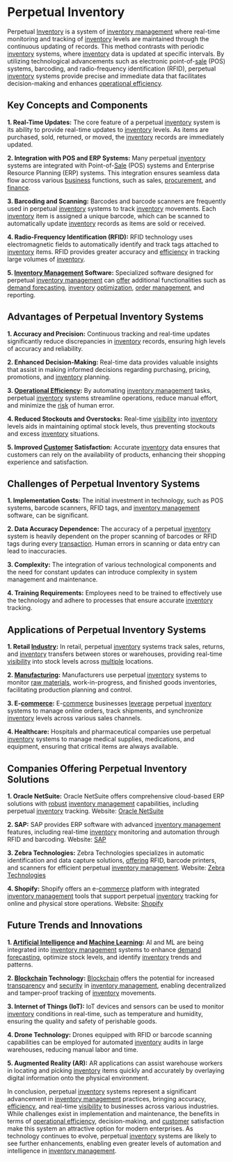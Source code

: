 # Perpetual Inventory

Perpetual [Inventory](../i/inventory.md) is a system of [inventory management](../i/inventory_management.md) where real-time monitoring and tracking of [inventory](../i/inventory.md) levels are maintained through the continuous updating of records. This method contrasts with periodic [inventory](../i/inventory.md) systems, where [inventory](../i/inventory.md) data is updated at specific intervals. By utilizing technological advancements such as electronic point-of-[sale](../s/sale.md) (POS) systems, barcoding, and radio-frequency identification (RFID), perpetual [inventory](../i/inventory.md) systems provide precise and immediate data that facilitates decision-making and enhances [operational efficiency](../o/operational_efficiency_in_trading.md).

## Key Concepts and Components

**1. Real-Time Updates:** The core feature of a perpetual [inventory](../i/inventory.md) system is its ability to provide real-time updates to [inventory](../i/inventory.md) levels. As items are purchased, sold, returned, or moved, the [inventory](../i/inventory.md) records are immediately updated.

**2. Integration with POS and ERP Systems:** Many perpetual [inventory](../i/inventory.md) systems are integrated with Point-of-[Sale](../s/sale.md) (POS) systems and Enterprise Resource Planning (ERP) systems. This integration ensures seamless data flow across various [business](../b/business.md) functions, such as sales, [procurement](../p/procurement.md), and [finance](../f/finance.md).

**3. Barcoding and Scanning:** Barcodes and barcode scanners are frequently used in perpetual [inventory](../i/inventory.md) systems to track [inventory](../i/inventory.md) movements. Each [inventory](../i/inventory.md) item is assigned a unique barcode, which can be scanned to automatically update [inventory](../i/inventory.md) records as items are sold or received.

**4. Radio-Frequency Identification (RFID):** RFID technology uses electromagnetic fields to automatically identify and track tags attached to [inventory](../i/inventory.md) items. RFID provides greater accuracy and [efficiency](../e/efficiency.md) in tracking large volumes of [inventory](../i/inventory.md).

**5. [Inventory Management](../i/inventory_management.md) Software:** Specialized software designed for perpetual [inventory management](../i/inventory_management.md) can [offer](../o/offer.md) additional functionalities such as [demand forecasting](../d/demand_forecasting.md), [inventory](../i/inventory.md) [optimization](../o/optimization.md), [order management](../o/order_management_in_trading.md), and reporting.

## Advantages of Perpetual Inventory Systems

**1. Accuracy and Precision:** Continuous tracking and real-time updates significantly reduce discrepancies in [inventory](../i/inventory.md) records, ensuring high levels of accuracy and reliability.

**2. Enhanced Decision-Making:** Real-time data provides valuable insights that assist in making informed decisions regarding purchasing, pricing, promotions, and [inventory](../i/inventory.md) planning.

**3. [Operational Efficiency](../o/operational_efficiency_in_trading.md):** By automating [inventory management](../i/inventory_management.md) tasks, perpetual [inventory](../i/inventory.md) systems streamline operations, reduce manual effort, and minimize the [risk](../r/risk.md) of human error.

**4. Reduced Stockouts and Overstocks:** Real-time [visibility](../v/visibility.md) into [inventory](../i/inventory.md) levels aids in maintaining optimal stock levels, thus preventing stockouts and excess [inventory](../i/inventory.md) situations.

**5. Improved [Customer](../c/customer.md) Satisfaction:** Accurate [inventory](../i/inventory.md) data ensures that customers can rely on the availability of products, enhancing their shopping experience and satisfaction.

## Challenges of Perpetual Inventory Systems

**1. Implementation Costs:** The initial investment in technology, such as POS systems, barcode scanners, RFID tags, and [inventory management](../i/inventory_management.md) software, can be significant.

**2. Data Accuracy Dependence:** The accuracy of a perpetual [inventory](../i/inventory.md) system is heavily dependent on the proper scanning of barcodes or RFID tags during every [transaction](../t/transaction.md). Human errors in scanning or data entry can lead to inaccuracies.

**3. Complexity:** The integration of various technological components and the need for constant updates can introduce complexity in system management and maintenance.

**4. Training Requirements:** Employees need to be trained to effectively use the technology and adhere to processes that ensure accurate [inventory](../i/inventory.md) tracking.

## Applications of Perpetual Inventory Systems

**1. Retail [Industry](../i/industry.md):** In retail, perpetual [inventory](../i/inventory.md) systems track sales, returns, and [inventory](../i/inventory.md) transfers between stores or warehouses, providing real-time [visibility](../v/visibility.md) into stock levels across [multiple](../m/multiple.md) locations.

**2. [Manufacturing](../m/manufacturing.md):** Manufacturers use perpetual [inventory](../i/inventory.md) systems to monitor [raw materials](../r/raw_materials.md), work-in-progress, and finished goods inventories, facilitating production planning and control.

**3. E-[commerce](../c/commerce.md):** E-[commerce](../c/commerce.md) businesses [leverage](../l/leverage.md) perpetual [inventory](../i/inventory.md) systems to manage online orders, track shipments, and synchronize [inventory](../i/inventory.md) levels across various sales channels.

**4. Healthcare:** Hospitals and pharmaceutical companies use perpetual [inventory](../i/inventory.md) systems to manage medical supplies, medications, and equipment, ensuring that critical items are always available.

## Companies Offering Perpetual Inventory Solutions

**1. Oracle NetSuite:**
Oracle NetSuite offers comprehensive cloud-based ERP solutions with [robust](../r/robust.md) [inventory management](../i/inventory_management.md) capabilities, including perpetual [inventory](../i/inventory.md) tracking.
Website: [Oracle NetSuite](https://www.netsuite.com/portal/home.shtml)

**2. SAP:**
SAP provides ERP software with advanced [inventory management](../i/inventory_management.md) features, including real-time [inventory](../i/inventory.md) monitoring and automation through RFID and barcoding.
Website: [SAP](https://www.sap.com/products/erp.html)

**3. Zebra Technologies:**
Zebra Technologies specializes in automatic identification and data capture solutions, [offering](../o/offering.md) RFID, barcode printers, and scanners for efficient perpetual [inventory management](../i/inventory_management.md).
Website: [Zebra Technologies](https://www.zebra.com/us/en.html)

**4. Shopify:**
Shopify offers an e-[commerce](../c/commerce.md) platform with integrated [inventory management](../i/inventory_management.md) tools that support perpetual [inventory](../i/inventory.md) tracking for online and physical store operations.
Website: [Shopify](https://www.shopify.com)

## Future Trends and Innovations

**1. [Artificial Intelligence](../a/artificial_intelligence_in_trading.md) and [Machine Learning](../m/machine_learning.md):** AI and ML are being integrated into [inventory management](../i/inventory_management.md) systems to enhance [demand forecasting](../d/demand_forecasting.md), optimize stock levels, and identify [inventory](../i/inventory.md) trends and patterns.

**2. [Blockchain](../b/blockchain_in_trading.md) Technology:** [Blockchain](../b/blockchain_in_trading.md) offers the potential for increased [transparency](../t/transparency.md) and [security](../s/security.md) in [inventory management](../i/inventory_management.md), enabling decentralized and tamper-proof tracking of [inventory](../i/inventory.md) movements.

**3. Internet of Things (IoT):** IoT devices and sensors can be used to monitor [inventory](../i/inventory.md) conditions in real-time, such as temperature and humidity, ensuring the quality and safety of perishable goods.

**4. Drone Technology:** Drones equipped with RFID or barcode scanning capabilities can be employed for automated [inventory](../i/inventory.md) audits in large warehouses, reducing manual labor and time.

**5. Augmented Reality (AR):** AR applications can assist warehouse workers in locating and picking [inventory](../i/inventory.md) items quickly and accurately by overlaying digital information onto the physical environment.

In conclusion, perpetual [inventory](../i/inventory.md) systems represent a significant advancement in [inventory management](../i/inventory_management.md) practices, bringing accuracy, [efficiency](../e/efficiency.md), and real-time [visibility](../v/visibility.md) to businesses across various industries. While challenges exist in implementation and maintenance, the benefits in terms of [operational efficiency](../o/operational_efficiency_in_trading.md), decision-making, and [customer](../c/customer.md) satisfaction make this system an attractive option for modern enterprises. As technology continues to evolve, perpetual [inventory](../i/inventory.md) systems are likely to see further enhancements, enabling even greater levels of automation and intelligence in [inventory management](../i/inventory_management.md).